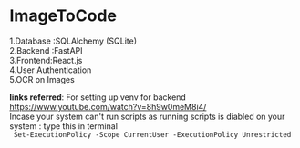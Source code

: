 # ImageToCode 
1.Database :SQLAlchemy (SQLite)</br>
2.Backend :FastAPI </br>
3.Frontend:React.js </br>
4.User Authentication </br>
5.OCR on Images

**links referred**: For setting up venv for backend
https://www.youtube.com/watch?v=8h9w0meM8i4/ </br>
Incase your system can't run scripts as running scripts is diabled on your system : type this in terminal\
``` Set-ExecutionPolicy -Scope CurrentUser -ExecutionPolicy Unrestricted```

